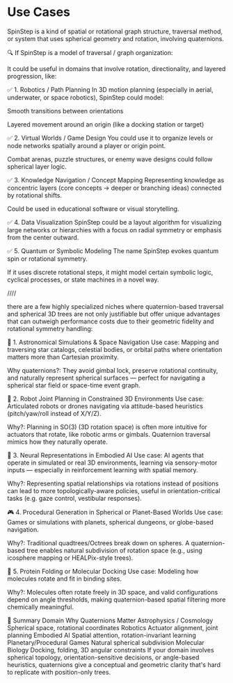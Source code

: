 # Use Cases

SpinStep is a kind of spatial or rotational graph structure, traversal method, or system that uses spherical geometry and rotation, involving quaternions.

🔍 If SpinStep is a model of traversal / graph organization:

It could be useful in domains that involve rotation, directionality, and layered progression, like:

✅ 1. Robotics / Path Planning
In 3D motion planning (especially in aerial, underwater, or space robotics), SpinStep could model:

Smooth transitions between orientations

Layered movement around an origin (like a docking station or target)

✅ 2. Virtual Worlds / Game Design
You could use it to organize levels or node networks spatially around a player or origin point.

Combat arenas, puzzle structures, or enemy wave designs could follow spherical layer logic.

✅ 3. Knowledge Navigation / Concept Mapping
Representing knowledge as concentric layers (core concepts → deeper or branching ideas) connected by rotational shifts.

Could be used in educational software or visual storytelling.

✅ 4. Data Visualization
SpinStep could be a layout algorithm for visualizing large networks or hierarchies with a focus on radial symmetry or emphasis from the center outward.

✅ 5. Quantum or Symbolic Modeling
The name SpinStep evokes quantum spin or rotational symmetry.

If it uses discrete rotational steps, it might model certain symbolic logic, cyclical processes, or state machines in a novel way.

////

there are a few highly specialized niches where quaternion-based traversal and spherical 3D trees are not only justifiable but offer unique advantages that can outweigh performance costs due to their geometric fidelity and rotational symmetry handling:

🔬 1. Astronomical Simulations & Space Navigation
Use case: Mapping and traversing star catalogs, celestial bodies, or orbital paths where orientation matters more than Cartesian proximity.

Why quaternions?: They avoid gimbal lock, preserve rotational continuity, and naturally represent spherical surfaces — perfect for navigating a spherical star field or space-time event graph.

🤖 2. Robot Joint Planning in Constrained 3D Environments
Use case: Articulated robots or drones navigating via attitude-based heuristics (pitch/yaw/roll instead of X/Y/Z).

Why?: Planning in SO(3) (3D rotation space) is often more intuitive for actuators that rotate, like robotic arms or gimbals. Quaternion traversal mimics how they naturally operate.

🧠 3. Neural Representations in Embodied AI
Use case: AI agents that operate in simulated or real 3D environments, learning via sensory-motor inputs — especially in reinforcement learning with spatial memory.

Why?: Representing spatial relationships via rotations instead of positions can lead to more topologically-aware policies, useful in orientation-critical tasks (e.g. gaze control, vestibular responses).

🎮 4. Procedural Generation in Spherical or Planet-Based Worlds
Use case: Games or simulations with planets, spherical dungeons, or globe-based navigation.

Why?: Traditional quadtrees/Octrees break down on spheres. A quaternion-based tree enables natural subdivision of rotation space (e.g., using icosphere mapping or HEALPix-style trees).

🧬 5. Protein Folding or Molecular Docking
Use case: Modeling how molecules rotate and fit in binding sites.

Why?: Molecules often rotate freely in 3D space, and valid configurations depend on angle thresholds, making quaternion-based spatial filtering more chemically meaningful.

🌌 Summary
Domain	Why Quaternions Matter
Astrophysics / Cosmology	Spherical space, rotational coordinates
Robotics	Actuator alignment, joint planning
Embodied AI	Spatial attention, rotation-invariant learning
Planetary/Procedural Games	Natural spherical subdivision
Molecular Biology	Docking, folding, 3D angular constraints
If your domain involves spherical topology, orientation-sensitive decisions, or angle-based heuristics, quaternions give a conceptual and geometric clarity that's hard to replicate with position-only trees.

